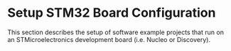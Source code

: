 # Setup STM32 Board Configuration

This section describes the setup of software example projects that run on an STMicroelectronics development board (i.e. Nucleo or Discovery).
